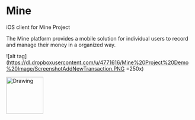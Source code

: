 Mine
====

iOS client for Mine Project

The Mine platform provides a mobile solution for individual users to record and manage their money in a organized way.

![alt tag](https://dl.dropboxusercontent.com/u/4771616/Mine%20Project%20Demo%20Image/ScreenshotAddNewTransaction.PNG =250x)


<img src="https://dl.dropboxusercontent.com/u/4771616/Mine%20Project%20Demo%20Image/ScreenshotAddNewTransaction.PNG" alt="Drawing" style="width: 100px;"/>
